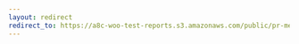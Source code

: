 ```yaml
---
layout: redirect
redirect_to: https://a8c-woo-test-reports.s3.amazonaws.com/public/pr-merge/39259/api/index.html
---
```


